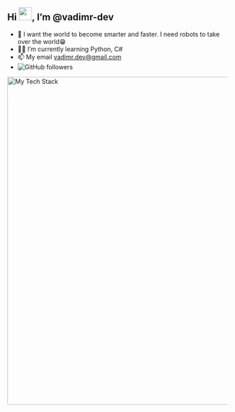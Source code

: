 ## Hi <img src="https://raw.githubusercontent.com/MartinHeinz/MartinHeinz/master/wave.gif" width="30px">, I’m @vadimr-dev
- 🧠 I want the world to become smarter and faster. I need robots to take over the world😁
- 👨‍💻 I’m currently learning Python, C#
- 📫 My email vadimr.dev@gmail.com
- <img alt="GitHub followers" src="https://img.shields.io/github/followers/vadimr-dev?style=social">
<img src="https://github-readme-tech-stack.vercel.app/api/cards?title=Tech&titleAlign=center&borderRadius=0&showBorder=false&lineHeight=9&lineCount=4&theme=github_dark&gap=0&line1=python,Python,49360a;HTML5,HTML,8002e6;CSS3,css,ffb80c;solidity,solidity,ebe0f3;.NET,.NET,82a7f9;&line2=mysql,mysql,dadacf;sqlite,sqlite,fdaf38;postgresql,postgresql,9d95f9;sqlalchemy,sqlalchemy,a00597;&line3=selenium,selenium,b25213;web3.py,web3.py,2ad51f;selenium,selenium,2b167b;flask,flask,40b43f;&line4=telegram,telegram%20api,7d9d28;discord,discord%20Api,643877;.env,.env,ce7a0b;Pypi,Pypi,698457;" alt="My Tech Stack" width=750px/>
